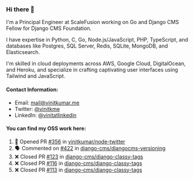 ### Hi there 👋

I'm a Principal Engineer at ScaleFusion working on Go and Django CMS Fellow for Django CMS Foundation.

I have expertise in Python, C, Go, Node.js/JavaScript, 
PHP, TypeScript, and databases like Postgres, SQL Server, Redis, 
SQLite, MongoDB, and Elasticsearch. 

I'm skilled in cloud deployments across AWS, Google Cloud, 
DigitalOcean, and Heroku, and specialize in crafting captivating 
user interfaces using Tailwind and JavaScript. 

#### Contact Information:

- Email: <a href="mailto:mail@vinitkumar.me">mail@vinitkumar.me</a>
- Twitter: [@vinitkme](https://twitter.com/vinitkme)
- LinkedIn: [@vinitatlinkedin](https://www.linkedin.com/in/vinitatlinkedin/)  

#### You can find my OSS work here:

<!--START_SECTION:activity-->
1. 💪 Opened PR [#356](https://github.com/vinitkumar/node-twitter/pull/356) in [vinitkumar/node-twitter](https://github.com/vinitkumar/node-twitter)
2. 🗣 Commented on [#422](https://github.com/django-cms/djangocms-versioning/issues/422#issuecomment-2486526026) in [django-cms/djangocms-versioning](https://github.com/django-cms/djangocms-versioning)
3. ❌ Closed PR [#123](https://github.com/django-cms/django-classy-tags/pull/123) in [django-cms/django-classy-tags](https://github.com/django-cms/django-classy-tags)
4. ❌ Closed PR [#116](https://github.com/django-cms/django-classy-tags/pull/116) in [django-cms/django-classy-tags](https://github.com/django-cms/django-classy-tags)
5. ❌ Closed PR [#113](https://github.com/django-cms/django-classy-tags/pull/113) in [django-cms/django-classy-tags](https://github.com/django-cms/django-classy-tags)
<!--END_SECTION:activity-->
